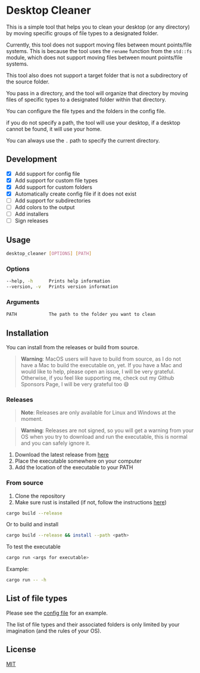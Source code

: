 # Desktop Cleaner

This is a simple tool that helps you to clean your desktop (or any directory) by moving specific groups of file types to a designated folder.

Currently, this tool does not support moving files between mount points/file systems. This is because the tool uses the `rename` function from the `std::fs` module, which does not support moving files between mount points/file systems.

This tool also does not support a target folder that is not a subdirectory of the source folder.

You pass in a directory, and the tool will organize that directory by moving files of specific types to a designated folder within that directory.

You can configure the file types and the folders in the config file.

if you do not specify a path, the tool will use your desktop, if a desktop cannot be found, it will use your home.

You can always use the `.` path to specify the current directory.

## Development

- [x] Add support for config file
- [x] Add support for custom file types
- [x] Add support for custom folders
- [x] Automatically create config file if it does not exist
- [ ] Add support for subdirectories
- [ ] Add colors to the output
- [ ] Add installers
- [ ] Sign releases

## Usage

```bash
desktop_cleaner [OPTIONS] [PATH]
```

### Options

```bash
--help, -h      Prints help information
--version, -v   Prints version information
```

### Arguments

```bash
PATH            The path to the folder you want to clean
```

## Installation

You can install from the releases or build from source.

> **Warning**: MacOS users will have to build from source, as I do not have a Mac to build the executable on, yet.
> If you have a Mac and would like to help, please open an issue, I will be very grateful.
> Otherwise, if you feel like supporting me, check out my Github Sponsors Page, I will be very grateful too :smile:

### Releases

> **Note**: Releases are only available for Linux and Windows at the moment.

> **Warning**: Releases are not signed, so you will get a warning from your OS when you try to download and run the executable, this is normal and you can safely ignore it.

1. Download the latest release from [here](https://github.com/ZanzyTHEbar/Desktop-Cleaner/releases)
2. Place the executable somewhere on your computer
3. Add the location of the executable to your PATH

### From source

1. Clone the repository
2. Make sure rust is installed (if not, follow the instructions [here](https://www.rust-lang.org/tools/install))

```bash
cargo build --release
```

Or to build and install

```bash
cargo build --release && install --path <path>
```

To test the executable

```bash
cargo run <args for executable>
```

Example:

```bash
cargo run -- -h
```

## List of file types

Please see the [config file](/docs/.desktop_cleaner.toml) for an example.

The list of file types and their associated folders is only limited by your imagination (and the rules of your OS).

## License

[MIT](/LICENSE)
